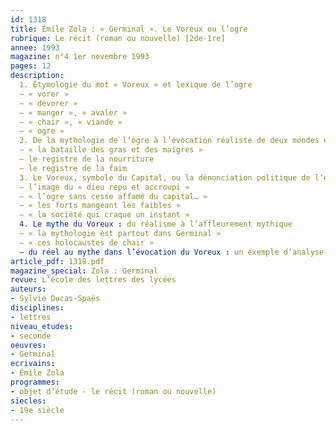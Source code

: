 ```yaml
---
id: 1318
title: Émile Zola : « Germinal ». Le Voreux ou l’ogre 
rubrique: Le récit (roman ou nouvelle) [2de-1re]
annee: 1993
magazine: n°4 1er novembre 1993
pages: 12
description: 
  1. Étymologie du mot « Voreux » et lexique de l’ogre
  – « vorer »
  – « dévorer »
  – « manger », « avaler »
  – « chair », « viande »
  – « ogre »
  2. De la mythologie de l’ogre à l’évocation réaliste de deux mondes en conflit
  – « la bataille des gras et des maigres »
  – le registre de la nourriture
  – le registre de la faim
  3. Le Voreux, symbole du Capital, ou la dénonciation politique de l’exploitation des mineurs
  – l’image du « dieu repu et accroupi »
  – « l’ogre sans cesse affamé du capital… »
  – « les forts mangeant les faibles »
  – « la société qui craque un instant »
  4. Le mythe du Voreux : du réalisme à l’affleurement mythique
  – « la mythologie est partout dans Germinal »
  – « ces holocaustes de chair »
  – du réel au mythe dans l’évocation du Voreux : un exemple d’analyse textuelle
article_pdf: 1318.pdf
magazine_special: Zola : Germinal
revue: L’école des lettres des lycées
auteurs:
- Sylvie Ducas-Spaës
disciplines:
- lettres
niveau_etudes:
- seconde
oeuvres:
- Germinal
ecrivains:
- Émile Zola
programmes:
- objet d’étude - le récit (roman ou nouvelle)
siecles:
- 19e siècle
---
```

